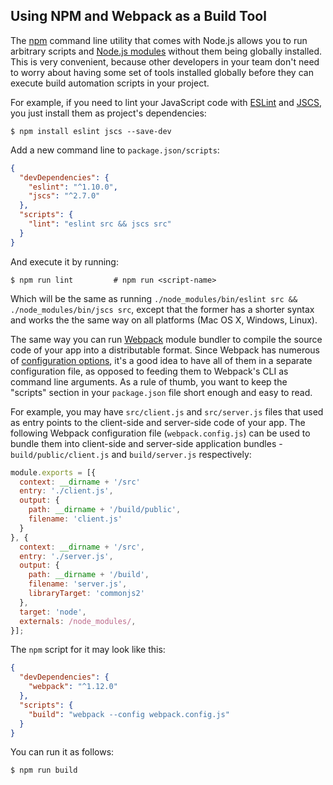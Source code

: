 ## Using NPM and Webpack as a Build Tool

The [npm](https://docs.npmjs.com/) command line utility that comes with Node.js
allows you to run arbitrary scripts and [Node.js modules](https://www.npmjs.com/)
without them being globally installed. This is very convenient, because other
developers in your team don't need to worry about having some set of tools
installed globally before they can execute build automation scripts in your
project.

For example, if you need to lint your JavaScript code with [ESLint](http://eslint.org/)
and [JSCS](http://jscs.info/), you just install them as project's dependencies:

```shell
$ npm install eslint jscs --save-dev
```

Add a new command line to `package.json/scripts`:

```json
{
  "devDependencies": {
    "eslint": "^1.10.0",
    "jscs": "^2.7.0"
  },
  "scripts": {
    "lint": "eslint src && jscs src"
  }
}
```

And execute it by running:

```shell
$ npm run lint         # npm run <script-name>
```

Which will be the same as running `./node_modules/bin/eslint src && ./node_modules/bin/jscs src`,
except that the former has a shorter syntax and works the the same way on all
platforms (Mac OS X, Windows, Linux).

The same way you can run [Webpack](http://webpack.github.io/) module bundler
to compile the source code of your app into a distributable format. Since
Webpack has numerous of [configuration options](http://webpack.github.io/docs/configuration),
it's a good idea to have all of them in a separate configuration file, as
opposed to feeding them to Webpack's CLI as command line arguments. As a rule
of thumb, you want to keep the "scripts" section in your `package.json` file
short enough and easy to read.

For example, you may have `src/client.js` and `src/server.js` files that used
as entry points to the client-side and server-side code of your app. The
following Webpack configuration file (`webpack.config.js`) can be used
to bundle them into client-side and server-side application bundles -
`build/public/client.js` and `build/server.js` respectively:

```js
module.exports = [{
  context: __dirname + '/src'
  entry: './client.js',
  output: {
    path: __dirname + '/build/public',
    filename: 'client.js'
  }
}, {
  context: __dirname + '/src',
  entry: './server.js',
  output: {
    path: __dirname + '/build',
    filename: 'server.js',
    libraryTarget: 'commonjs2'
  },
  target: 'node',
  externals: /node_modules/,
}];
```

The `npm` script for it may look like this:

```json
{
  "devDependencies": {
    "webpack": "^1.12.0"
  },
  "scripts": {
    "build": "webpack --config webpack.config.js"
  }
}
```

You can run it as follows:

```shell
$ npm run build
```
